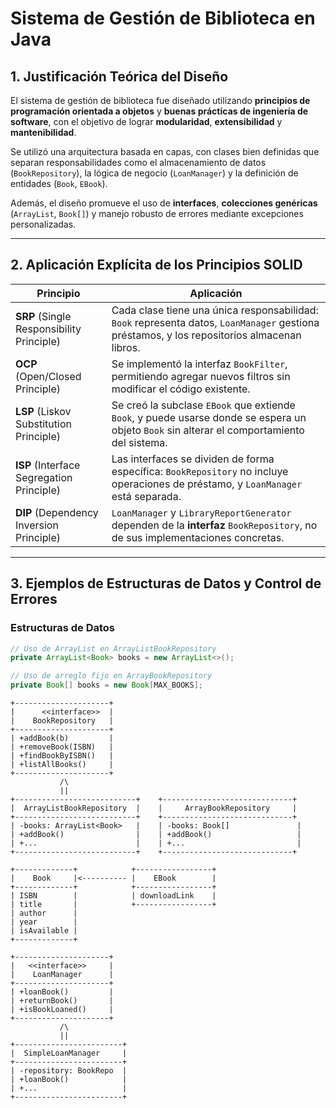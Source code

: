 # Sistema de Gestión de Biblioteca en Java

## 1. Justificación Teórica del Diseño

El sistema de gestión de biblioteca fue diseñado utilizando **principios de programación orientada a objetos** y **buenas prácticas de ingeniería de software**, con el objetivo de lograr **modularidad**, **extensibilidad** y **mantenibilidad**.

Se utilizó una arquitectura basada en capas, con clases bien definidas que separan responsabilidades como el almacenamiento de datos (`BookRepository`), la lógica de negocio (`LoanManager`) y la definición de entidades (`Book`, `EBook`).

Además, el diseño promueve el uso de **interfaces**, **colecciones genéricas** (`ArrayList`, `Book[]`) y manejo robusto de errores mediante excepciones personalizadas.

---

## 2. Aplicación Explícita de los Principios SOLID

| Principio | Aplicación |
|----------|------------|
| **SRP** (Single Responsibility Principle) | Cada clase tiene una única responsabilidad: `Book` representa datos, `LoanManager` gestiona préstamos, y los repositorios almacenan libros. |
| **OCP** (Open/Closed Principle) | Se implementó la interfaz `BookFilter`, permitiendo agregar nuevos filtros sin modificar el código existente. |
| **LSP** (Liskov Substitution Principle) | Se creó la subclase `EBook` que extiende `Book`, y puede usarse donde se espera un objeto `Book` sin alterar el comportamiento del sistema. |
| **ISP** (Interface Segregation Principle) | Las interfaces se dividen de forma específica: `BookRepository` no incluye operaciones de préstamo, y `LoanManager` está separada. |
| **DIP** (Dependency Inversion Principle) | `LoanManager` y `LibraryReportGenerator` dependen de la **interfaz** `BookRepository`, no de sus implementaciones concretas. |

---

## 3. Ejemplos de Estructuras de Datos y Control de Errores

### Estructuras de Datos

```java
// Uso de ArrayList en ArrayListBookRepository
private ArrayList<Book> books = new ArrayList<>();

// Uso de arreglo fijo en ArrayBookRepository
private Book[] books = new Book[MAX_BOOKS];
```

```plaintext
+---------------------+
|      <<interface>>  |
|    BookRepository   |
+---------------------+
| +addBook(b)         |
| +removeBook(ISBN)   |
| +findBookByISBN()   |
| +listAllBooks()     |
+---------------------+
           /\
           ||
+---------------------------+    +-----------------------------+
|  ArrayListBookRepository  |    |     ArrayBookRepository     |
+---------------------------+    +-----------------------------+
| -books: ArrayList<Book>   |    | -books: Book[]               |
| +addBook()                |    | +addBook()                   |
| +...                      |    | +...                         |
+---------------------------+    +-----------------------------+

+-------------+            +-----------------+
|    Book     |<---------- |    EBook        |
+-------------+            +-----------------+
| ISBN        |            | downloadLink    |
| title       |            +-----------------+
| author      |
| year        |
| isAvailable |
+-------------+

+---------------------+
|   <<interface>>     |
|    LoanManager      |
+---------------------+
| +loanBook()         |
| +returnBook()       |
| +isBookLoaned()     |
+---------------------+
           /\
           ||
+------------------------+
|  SimpleLoanManager     |
+------------------------+
| -repository: BookRepo  |
| +loanBook()            |
| +...                   |
+------------------------+
```
